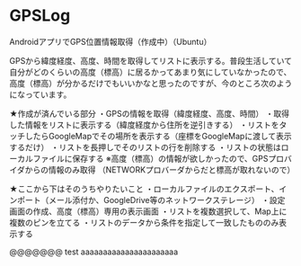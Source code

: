 # GPSLog

AndroidアプリでGPS位置情報取得（作成中）（Ubuntu）

GPSから緯度経度、高度、時間を取得してリストに表示する。普段生活していて自分がどのくらいの高度（標高）に居るかってあまり気にしていなかったので、高度（標高）が分かるだけでもいいかなと思ったのですが、今のところ次のようになっています。

 

★作成が済んでいる部分
・GPSの情報を取得（緯度経度、高度、時間）
・取得した情報をリストに表示する（緯度経度から住所を逆引きする）
・リストをタッチしたらGoogleMapでその場所を表示する（座標をGoogleMapに渡して表示するだけ）
・リストを長押しでそのリストの行を削除する
・リストの状態はローカルファイルに保存する
※高度（標高）の情報が欲しかったので、GPSプロバイダからの情報のみ取得
（NETWORKプロバーダからだと標高が取れないので）

★ここから下はそのうちやりたいこと
・ローカルファイルのエクスポート、インポート（メール添付か、GoogleDrive等のネットワークステレージ）
・設定画面の作成、高度（標高）専用の表示画面
・リストを複数選択して、Map上に複数のピンを立てる
・リストのデータから条件を指定して一致したもののみ表示する

@@@@@@@
test
aaaaaaaaaaaaaaaaaaaaaa
